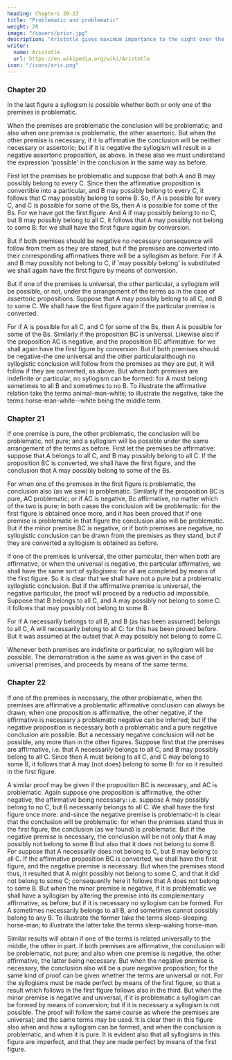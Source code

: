 ```yaml
---
heading: Chapters 20-23
title: "Problematic and problematic"
weight: 20
image: "/covers/prior.jpg"
description: "Aristotle gives maximum importance to the sight over the other senses"
writer:
  name: Aristotle 
  url: https://en.wikipedia.org/wiki/Aristotle
icon: "/icons/aris.png"
---
```



### Chapter 20


In the last figure a syllogism is possible whether both or only one of the premises is problematic.

When the premises are problematic the conclusion will be problematic; and also when one
premise is problematic, the other assertoric. But when the other premise is necessary, if it is
affirmative the conclusion will be neither necessary or assertoric; but if it is negative the
syllogism will result in a negative assertoric proposition, as above. In these also we must
understand the expression 'possible' in the conclusion in the same way as before.

First let the premises be problematic and suppose that both A and B may possibly belong to
every C. Since then the affirmative proposition is convertible into a particular, and B may
possibly belong to every C, it follows that C may possibly belong to some B. So, if A is possible
for every C, and C is possible for some of the Bs, then A is possible for some of the Bs. For we
have got the first figure. And A if may possibly belong to no C, but B may possibly belong to all
C, it follows that A may possibly not belong to some B: for we shall have the first figure again
by conversion. 

But if both premises should be negative no necessary consequence will follow
from them as they are stated, but if the premises are converted into their corresponding
affirmatives there will be a syllogism as before. For if A and B may possibly not belong to C, if
'may possibly belong' is substituted we shall again have the first figure by means of conversion.


But if one of the premises is universal, the other particular, a syllogism will be possible, or not, under the arrangement of the terms as in the case of assertoric propositions. Suppose that A may possibly belong to all C, and B to some C. We shall have the first figure again if the particular premise is converted.

For if A is possible for all C, and C for some of the Bs, then A is possible
for some of the Bs. Similarly if the proposition BC is universal. Likewise also if the proposition
AC is negative, and the proposition BC affirmative: for we shall again have the first figure by
conversion. But if both premises should be negative-the one universal and the other particularalthough no syllogistic conclusion will follow from the premises as they are put, it will follow if they are converted, as above. But when both premises are indefinite or particular, no syllogism can be formed: for A must belong sometimes to all B and sometimes to no B. To illustrate the affirmative relation take the terms animal-man-white; to illustrate the negative, take the terms horse-man-white--white being the middle term.


### Chapter 21

If one premise is pure, the other problematic, the conclusion will be problematic, not pure; and a
syllogism will be possible under the same arrangement of the terms as before. First let the
premises be affirmative: suppose that A belongs to all C, and B may possibly belong to all C. If
the proposition BC is converted, we shall have the first figure, and the conclusion that A may
possibly belong to some of the Bs. 

For when one of the premises in the first figure is
problematic, the conclusion also (as we saw) is problematic. Similarly if the proposition BC is
pure, AC problematic; or if AC is negative, Bc affirmative, no matter which of the two is pure; in
both cases the conclusion will be problematic: for the first figure is obtained once more, and it
has been proved that if one premise is problematic in that figure the conclusion also will be
problematic. But if the minor premise BC is negative, or if both premises are negative, no
syllogistic conclusion can be drawn from the premises as they stand, but if they are converted a
syllogism is obtained as before. 


If one of the premises is universal, the other particular, then when both are affirmative, or when
the universal is negative, the particular affirmative, we shall have the same sort of syllogisms: for all are completed by means of the first figure. So it is clear that we shall have not a pure but a problematic syllogistic conclusion. But if the affirmative premise is universal, the negative particular, the proof will proceed by a reductio ad impossibile. Suppose that B belongs to all C, and A may possibly not belong to some C: it follows that may possibly not belong to some B. 


For if A necessarily belongs to all B, and B (as has been assumed) belongs to all C, A will
necessarily belong to all C: for this has been proved before. But it was assumed at the outset that A may possibly not belong to some C.

Whenever both premises are indefinite or particular, no syllogism will be possible. The
demonstration is the same as was given in the case of universal premises, and proceeds by means
of the same terms.


### Chapter 22


If one of the premises is necessary, the other problematic, when the premises are affirmative a
problematic affirmative conclusion can always be drawn; when one proposition is affirmative,
the other negative, if the affirmative is necessary a problematic negative can be inferred; but if
the negative proposition is necessary both a problematic and a pure negative conclusion are
possible. But a necessary negative conclusion will not be possible, any more than in the other
figures. Suppose first that the premises are affirmative, i.e. that A necessarily belongs to all C,
and B may possibly belong to all C. Since then A must belong to all C, and C may belong to
some B, it follows that A may (not does) belong to some B: for so it resulted in the first figure. 

A similar proof may be given if the proposition BC is necessary, and AC is problematic. Again
suppose one proposition is affirmative, the other negative, the affirmative being necessary: i.e.
suppose A may possibly belong to no C, but B necessarily belongs to all C. We shall have the
first figure once more: and-since the negative premise is problematic-it is clear that the
conclusion will be problematic: for when the premises stand thus in the first figure, the
conclusion (as we found) is problematic. But if the negative premise is necessary, the conclusion
will be not only that A may possibly not belong to some B but also that it does not belong to
some B. For suppose that A necessarily does not belong to C, but B may belong to all C. If the
affirmative proposition BC is converted, we shall have the first figure, and the negative premise
is necessary. But when the premises stood thus, it resulted that A might possibly not belong to
some C, and that it did not belong to some C; consequently here it follows that A does not belong
to some B. But when the minor premise is negative, if it is problematic we shall have a syllogism
by altering the premise into its complementary affirmative, as before; but if it is necessary no
syllogism can be formed. For A sometimes necessarily belongs to all B, and sometimes cannot
possibly belong to any B. To illustrate the former take the terms sleep-sleeping horse-man; to
illustrate the latter take the terms sleep-waking horse-man.

Similar results will obtain if one of the terms is related universally to the middle, the other in
part. If both premises are affirmative, the conclusion will be problematic, not pure; and also
when one premise is negative, the other affirmative, the latter being necessary. But when the
negative premise is necessary, the conclusion also will be a pure negative proposition; for the
same kind of proof can be given whether the terms are universal or not. For the syllogisms must
be made perfect by means of the first figure, so that a result which follows in the first figure
follows also in the third. But when the minor premise is negative and universal, if it is 
problematic a syllogism can be formed by means of conversion; but if it is necessary a syllogism
is not possible. The proof will follow the same course as where the premises are universal; and
the same terms may be used.
It is clear then in this figure also when and how a syllogism can be formed, and when the
conclusion is problematic, and when it is pure. It is evident also that all syllogisms in this figure
are imperfect, and that they are made perfect by means of the first figure.

